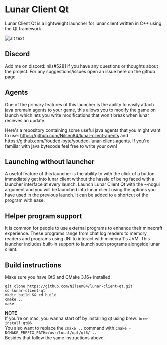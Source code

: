 # Lunar Client Qt
Lunar Client Qt is a lightweight launcher for lunar client written in C++ using the Qt framework.  
  
![alt text](https://i.imgur.com/Ih9BGOn.png)

## Discord
Add me on discord: nils#5281 if you have any questions or thoughts about the project. For any suggestions/issues open an issue here on the github page.

## Agents
One of the primary features of this launcher is the ability to easily attach java premain agents to your game, 
this allows you to modify the game on launch which lets you write modifications that won't break when lunar recieves an update. 
  
Here's a repository containing some useful java agents that you might want to use: https://github.com/Nilsen84/lunar-client-agents 
and https://github.com/Youded-byte/youded-lunar-client-agents.
If you're familiar with java bytecode feel free to write your own!

## Launching without launcher
A useful feature of this launcher is the ability to with the click of a button immediately get into lunar client without the hassle of being faced 
with a launcher interface at every launch. Launch Lunar Client Qt with the --nogui argument and you will be launched into lunar client using the 
options you have used in the previous launch. It can be added to a shortcut of the program with ease.

## Helper program support
It is common for people to use external programs to enhance their minecraft experience. These programs range from chat log readers to memory readers and
programs using JNI to interact with minecraft's JVM. This launcher includes built-in support to launch such programs alongside lunar client.

## Build instructions
Make sure you have Qt6 and CMake 3.16+ installed. 
```
git clone https://github.com/Nilsen84/lunar-client-qt.git
cd lunar-client-qt
mkdir build && cd build
cmake ..
make
```

**NOTE**  
If you're on mac, you wanna start off by installing qt using brew: ```brew install qt@6```  
You also want to replace the ```cmake ..``` command with ```cmake -DCMAKE_PREFIX_PATH=/usr/local/opt/qt6/ ..```  
Besides that follow the same instructions above.


